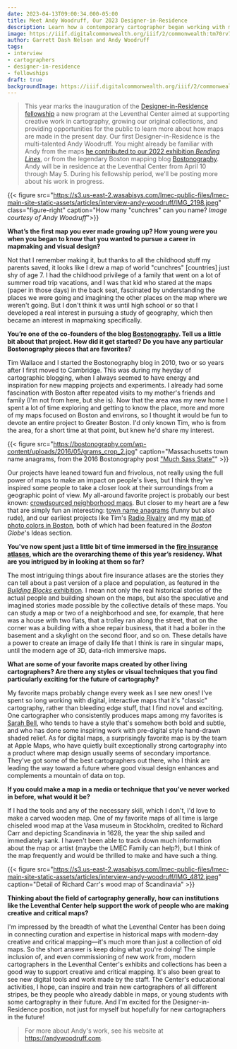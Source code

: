 ```yaml
---
date: 2023-04-13T09:00:34.000-05:00
title: Meet Andy Woodruff, Our 2023 Designer-in-Residence
description: Learn how a contemporary cartographer began working with maps, and what he plans to do in residency at the Leventhal Center
image: https://iiif.digitalcommonwealth.org/iiif/2/commonwealth:tm70rv70f/1440,423,5960,2418/,1200/0/default.jpg
author: Garrett Dash Nelson and Andy Woodruff
tags:
- interview
- cartographers
- designer-in-residence
- fellowships
draft: true
backgroundImage: https://iiif.digitalcommonwealth.org/iiif/2/commonwealth:tm70rv70f/1440,423,5960,2418/,1200/0/default.jpg
---
```


> This year marks the inauguration of the [Designer-in-Residence fellowship](/research/designer-in-residence/) a new program at the Leventhal Center aimed at supporting creative work in cartography, growing our original collections, and providing opportunities for the public to learn more about how maps are made in the present day. Our first Designer-in-Residence is the multi-talented Andy Woodruff. You might already be familiar with Andy from the maps [he contributed to our 2022 exhibition _Bending Lines_](https://www.leventhalmap.org/digital-exhibitions/bending-lines/how-to-bend/data-stories-transit/), or from the legendary Boston mapping blog [Bostonography](https://bostonography.com). Andy will be in residence at the Leventhal Center from April 10 through May 5. During his fellowship period, we'll be posting more about his work in progress.

{{< figure src="https://s3.us-east-2.wasabisys.com/lmec-public-files/lmec-main-site-static-assets/articles/interview-andy-woodruff/IMG_2198.jpeg" class="figure-right" caption="How many \"cunchres\" can you name? _Image courtesy of Andy Woodruff_">}}

**What’s the first map you ever made growing up? How young were you when you began to know that you wanted to pursue a career in mapmaking and visual design?**

Not that I remember making it, but thanks to all the childhood stuff my parents saved, it looks like I drew a map of world "cunchres" [countries] just shy of age 7. I had the childhood privilege of a family that went on a lot of summer road trip vacations, and I was that kid who stared at the maps (paper in those days) in the back seat, fascinated by understanding the places we were going and imagining the other places on the map where we weren't going. But I don't think it was until high school or so that I developed a real interest in pursuing a study of geography, which then became an interest in mapmaking specifically.

**You’re one of the co-founders of the blog [Bostonography](https://bostonography.com). Tell us a little bit about that project. How did it get started? Do you have any particular Bostonography pieces that are favorites?**

Tim Wallace and I started the Bostonography blog in 2010, two or so years after I first moved to Cambridge. This was during my heyday of cartographic blogging, when I  always seemed to have energy and inspiration for new mapping projects and experiments. I already had some fascination with Boston after repeated visits to my mother's friends and family (I'm not from here, but she is). Now that the area was my new home I spent a lot of time exploring and getting to know the place,  more and more of my maps focused on Boston and environs, so I thought it would be fun to devote an entire project to Greater Boston. I'd only known Tim, who is from the area, for a short time at that point, but knew he'd share my interest.

{{< figure src="https://bostonography.com/wp-content/uploads/2016/05/grams_crop_2.jpg" caption="Massachusetts town name anagrams, from the 2016 Bostonography post [\"Much Sass State\"](https://bostonography.com/2016/much-sass-state/)" >}}

Our projects have leaned toward fun and frivolous, not really using the full power of maps to make an impact on people's lives, but I think they've inspired some people to take a closer look at their surroundings from a geographic point of view. My all-around favorite project is probably our best known: [crowdsourced neighborhood maps](https://bostonography.com/2017/official-unofficial-neighborhoods-2017/). But closer to my heart are a few that are simply fun an interesting: [town name anagrams](https://bostonography.com/2016/much-sass-state/) (funny but also rude), and our earliest projects like Tim's [Radio Rivalry](https://bostonography.com/2011/red-sox-radio-rivalry/) and my [map of photo colors in Boston](https://bostonography.com/2011/bostons-photographic-colors/), both of which had been featured in the _Boston Globe_'s Ideas section.

**You've now spent just a little bit of time immersed in the [fire insurance atlases](https://guides.bpl.org/urban-atlases), which are the overarching theme of this year’s residency. What are you intrigued by in looking at them so far?**

The most intriguing things about fire insurance atlases are the stories they can tell about a past version of a place and population, as featured in the [*Building Blocks* exhibition](https://www.leventhalmap.org/digital-exhibitions/building-blocks/). I mean not only the real historical stories of the actual people and building shown on the maps, but also the speculative and imagined stories made possible by the collective details of these maps. You can study a map or two of a neighborhood and see, for example, that here was a house with two flats, that a trolley ran along the street, that on the corner was a building with a shoe repair business, that it had a boiler in the basement and a skylight on the second floor, and so on. These details have a power to create an image of daily life that I think is rare in singular maps, until the modern age of 3D, data-rich immersive maps.

**What are some of your favorite maps created by other living cartographers? Are there any styles or visual techniques that you find particularly exciting for the future of cartography?**

My favorite maps probably change every week as I see new ones! I've spent so long working with digital, interactive maps that it's "classic" cartography, rather than bleeding edge stuff, that I find novel and exciting. One cartographer who consistently produces maps among my favorites is [Sarah Bell](https://www.sarahbellmaps.com/portfolio/), who tends to have a style that's somehow both bold and subtle, and who has done some inspiring work with pre-digital style hand-drawn shaded relief. As for digital maps, a surprisingly favorite map is by the team at Apple Maps, who have quietly built exceptionally strong cartography into a product where map design usually seems of secondary importance. They've got some of the best cartographers out there, who I think are leading the way toward a future where good visual design enhances and complements a mountain of data on top.

**If you could make a map in a media or technique that you’ve never worked in before, what would it be?**

If I had the tools and any of the necessary skill, which I don't, I'd love to make a carved wooden map. One of my favorite maps of all time is large chiseled wood map at the Vasa museum in Stockholm, credited to Richard Carr and depicting Scandinavia in 1628, the year the ship sailed and immediately sank. I haven't been able to track down much information about the map or artist (maybe the LMEC Family can help?), but I think of the map frequently and would be thrilled to make and have such a thing.

{{< figure src="https://s3.us-east-2.wasabisys.com/lmec-public-files/lmec-main-site-static-assets/articles/interview-andy-woodruff/IMG_4812.jpeg" caption="Detail of Richard Carr's wood map of Scandinavia" >}}

**Thinking about the field of cartography generally, how can institutions like the Leventhal Center help support the work of people who are making creative and critical maps?**

I'm impressed by the breadth of what the Leventhal Center has been doing in connecting curation and expertise in historical maps with modern-day creative and critical mapping—it's much more than just a collection of old maps. So the short answer is keep doing what you're doing! The simple inclusion of, and even commissioning of new work from, modern cartographers in the Leventhal Center's exhibits and collections has been a good way to support creative and critical mapping. It's also been great to see new digital tools and work made by the staff. The Center's educational activities, I hope, can inspire and train new cartographers of all different stripes, be they people who already dabble in maps, or young students with some cartography in their future. And I'm excited for the Designer-in-Residence position, not just for myself but hopefully for new cartographers in the future!

> For more about Andy's work, see his website at <https://andywoodruff.com>.

